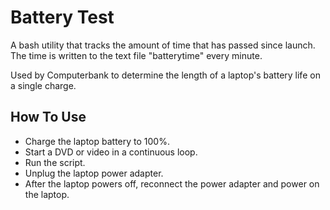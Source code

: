 # Battery Test
A bash utility that tracks the amount of time that has passed since launch. The time is written to the text file "batterytime" every minute.

Used by Computerbank to determine the length of a laptop's battery life on a single charge.

## How To Use
- Charge the laptop battery to 100%.
- Start a DVD or video in a continuous loop.
- Run the script.
- Unplug the laptop power adapter.
- After the laptop powers off, reconnect the power adapter and power on the laptop.
